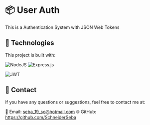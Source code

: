 # 📦 User Auth

This is a Authentication System with JSON Web Tokens

## 🧰 Technologies

This project is built with:

![NodeJS](https://img.shields.io/badge/node.js-6DA55F?style=for-the-badge&logo=node.js&logoColor=white) 
![Express.js](https://img.shields.io/badge/express.js-%23404d59.svg?style=for-the-badge&logo=express&logoColor=%2361DAFB)


![JWT](https://img.shields.io/badge/JWT-JSON%20Web%20Token-blue)

## 📧 Contact

If you have any questions or suggestions, feel free to contact me at:

📧 Email: seba_19_sc@hotmail.com
🌐 GitHub: https://github.com/SchneiderSeba
